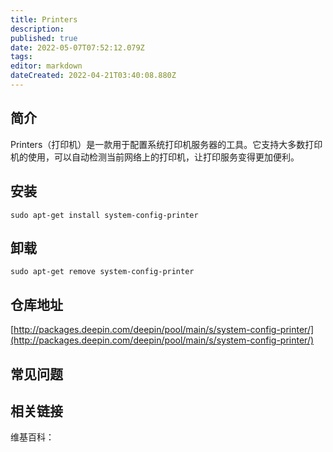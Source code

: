 ```yaml
---
title: Printers
description: 
published: true
date: 2022-05-07T07:52:12.079Z
tags: 
editor: markdown
dateCreated: 2022-04-21T03:40:08.880Z
---
```


## 简介

Printers（打印机）是一款用于配置系统打印机服务器的工具。它支持大多数打印机的使用，可以自动检测当前网络上的打印机，让打印服务变得更加便利。

## 安装

`sudo apt-get install system-config-printer`

## 卸载

`sudo apt-get remove system-config-printer`

## 仓库地址

[http://packages.deepin.com/deepin/pool/main/s/system-config-printer/](http://packages.deepin.com/deepin/pool/main/s/system-config-printer/)

## 常见问题

## 相关链接

维基百科：
